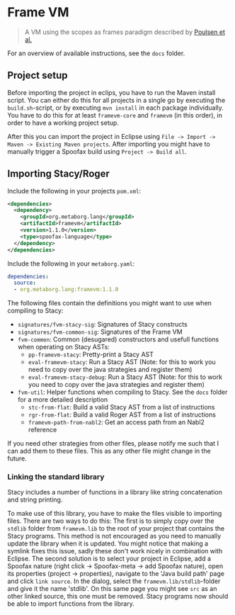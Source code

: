 # Frame VM
> A VM using the scopes as frames paradigm described by [Poulsen et al.](http://drops.dagstuhl.de/opus/volltexte/2016/6114/)

For an overview of available instructions, see the `docs` folder.

## Project setup
Before importing the project in eclips, you have to run the Maven install script. You can either do this for all projects in a single go by executing the `build.sh`-script, or by executing `mvn install` in each package individually. You have to do this for at least `framevm-core` and `framevm` (in this order), in order to have a working project setup.

After this you can import the project in Eclipse using `File -> Import -> Maven -> Existing Maven projects`. After importing you might have to manually trigger a Spoofax build using `Project -> Build all`.

## Importing Stacy/Roger
Include the following in your projects `pom.xml`:
```XML
<dependencies>
  <dependency>
    <groupId>org.metaborg.lang</groupId>
    <artifactId>framevm</artifactId>
    <version>1.1.0</version>
    <type>spoofax-language</type>
  </dependency>
</dependencies>
```

Include the following in your `metaborg.yaml`:
```yaml
dependencies:
  source:
  - org.metaborg.lang:framevm:1.1.0
```

The following files contain the definitions you might want to use when compiling to Stacy:
- `signatures/fvm-stacy-sig`: Signatures of Stacy constructs
- `signatures/fvm-common-sig`: Signatures of the Frame VM
- `fvm-common`: Common (desugared) constructors and usefull functions when operating on Stacy ASTs:
  - `pp-framevm-stacy`: Pretty-print a Stacy AST
  - `eval-framevm-stacy`: Run a Stacy AST (Note: for this to work you need to copy over the java strategies and register them)
  - `eval-framevm-stacy-debug`: Run a Stacy AST (Note: for this to work you need to copy over the java strategies and register them)
- `fvm-util`: Helper functions when compiling to Stacy. See the `docs` folder for a more detailed description
  - `stc-from-flat`: Build a valid Stacy AST from a list of instructions
  - `rgr-from-flat`: Build a valid Roger AST from a list of instructions
  - `framevm-path-from-nabl2`: Get an access path from an Nabl2 reference

If you need other strategies from other files, please notify me such that I can add them to these files. This as any other file might change in the future.

### Linking the standard library
Stacy includes a number of functions in a library like string concatenation and string printing.

To make use of this library, you have to make the files visible to importing files. There are two ways to do this: The first is to simply copy over the `stdlib` folder from `framevm.lib` to the root of your project that contains the Stacy programs. This method is not encouraged as you need to manually update the library when it is updated. You might notice that making a symlink fixes this issue, sadly these don't work nicely in combination with Eclipse. The second solution is to select your project in Eclipse, add a Spoofax nature (right click -> Spoofax-meta -> add Spoofax nature), open its properties (project -> properties), navigate to the 'Java build path' page and click `link source`. In the dialog, select the `framevm.lib/stdlib`-folder and give it the name 'stdlib'. On this same page you might see `src` as an other linked source, this one must be removed. Stacy programs now should be able to import functions from the library.

